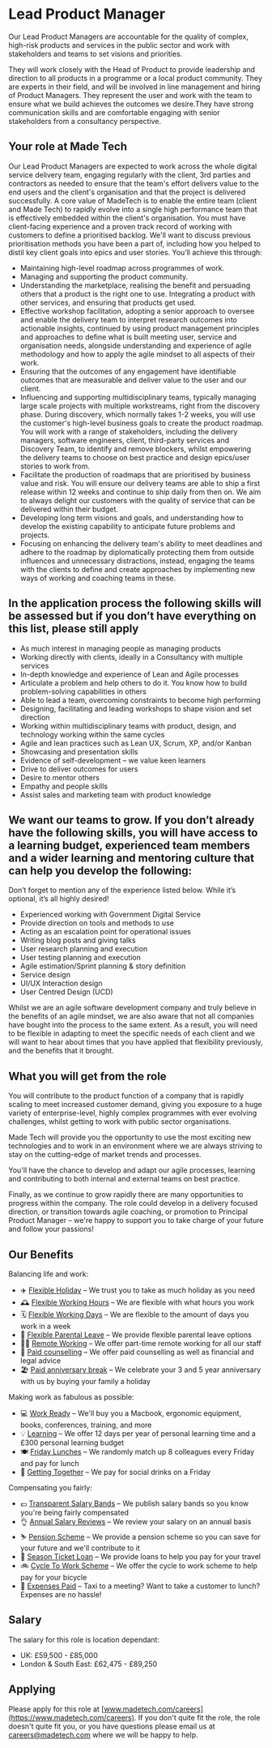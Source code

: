# Lead Product Manager

Our Lead Product Managers are accountable for the quality of complex, high-risk products and services in the public sector and work with stakeholders and teams to set visions and priorities. 

They will work closely with the Head of Product to provide leadership and direction to all products in a programme or a local product community. They are experts in their field, and will be involved in line management and hiring of Product Managers. They represent the user and work with the team to ensure what we build achieves the outcomes we desire.They have strong communication skills and are comfortable engaging with senior stakeholders from a consultancy perspective.

## Your role at Made Tech

Our Lead Product Managers are expected to work across the whole digital service delivery team, engaging regularly with the client, 3rd parties and contractors as needed to ensure that the team's effort delivers value to the end users and the client's organisation and that the project is delivered successfully. A core value of MadeTech is to enable the entire team (client and Made Tech) to rapidly evolve into a single high performance team that is effectively embedded within the client's organisation. You must have client-facing experience and a proven track record of working with customers to define a prioritised backlog. We'll want to discuss previous prioritisation methods you have been a part of, including how you helped to distil key client goals into epics and user stories. You’ll achieve this through:

- Maintaining high-level roadmap across programmes of work.
- Managing and supporting the product community.
- Understanding the marketplace, realising the benefit and persuading others that a product is the right one to use. Integrating a product with other services, and ensuring that products get used.
- Effective workshop facilitation, adopting a senior approach to oversee and enable the delivery team to interpret research outcomes into actionable insights, continued by using product management principles and approaches to define what is built meeting user, service and organisation needs, alongside understanding and experience of agile methodology and how to apply the agile mindset to all aspects of their work.
- Ensuring that the outcomes of any engagement have identifiable outcomes that are measurable and deliver value to the user and our client.
- Influencing and supporting multidisciplinary teams, typically managing large scale projects with multiple workstreams, right from the discovery phase. During discovery, which normally takes 1-2 weeks, you will use the customer's high-level business goals to create the product roadmap. You will work with a range of stakeholders, including the delivery managers, software engineers, client, third-party services and Discovery Team, to identify and remove blockers, whilst empowering the delivery teams to choose on best practice and design epics/user stories to work from.
- Facilitate the production of roadmaps that are prioritised by business value and risk. You will ensure our delivery teams are able to ship a first release within 12 weeks and continue to ship daily from then on. We aim to always delight our customers with the quality of service that can be delivered within their budget.
- Developing long term visions and goals, and understanding how to develop the existing capability to anticipate future problems and projects. 
- Focusing on enhancing the delivery team's ability to meet deadlines and adhere to the roadmap by diplomatically protecting them from outside influences and unnecessary distractions, instead, engaging the teams with the clients to define and create approaches by implementing new ways of working and coaching teams in these.


## In the application process the following skills will be assessed but if you don’t have everything on this list, please still apply

- As much interest in managing people as managing products
- Working directly with clients, ideally in a Consultancy with multiple services
- In-depth knowledge and experience of Lean and Agile processes 
- Articulate a problem and help others to do it. You know how to build problem-solving capabilities in others
- Able to lead a team, overcoming constraints to become high performing
- Designing, facilitating and leading workshops to shape vision and set direction
- Working within multidisciplinary teams with product, design, and technology working within the same cycles
- Agile and lean practices such as Lean UX, Scrum, XP, and/or Kanban
- Showcasing and presentation skills
- Evidence of self-development – we value keen learners
- Drive to deliver outcomes for users
- Desire to mentor others
- Empathy and people skills
- Assist sales and marketing team with product knowledge

## We want our teams to grow. If you don’t already have the following skills, you will have access to a learning budget, experienced team members and a wider learning and mentoring culture that can help you develop the following:

Don’t forget to mention any of the experience listed below. While it’s optional, it’s all highly desired!

- Experienced working with Government Digital Service
- Provide direction on tools and methods to use
- Acting as an escalation point for operational issues
- Writing blog posts and giving talks
- User research planning and execution
- User testing planning and execution
- Agile estimation/Sprint planning & story definition
- Service design
- UI/UX Interaction design
- User Centred Design (UCD)

Whilst we are an agile software development company and truly believe in the benefits of an agile mindset, we are also aware that not all companies have bought into the process to the same extent. As a result, you will need to be flexible in adapting to meet the specific needs of each client and we will want to hear about times that you have applied that flexibility previously, and the benefits that it brought.

## What you will get from the role

You will contribute to the product function of a company that is rapidly scaling to meet increased customer demand, giving you exposure to a huge variety of enterprise-level, highly complex programmes with ever evolving challenges, whilst getting to work with public sector organisations.

Made Tech will provide you the opportunity to use the most exciting new technologies and to work in an environment where we are always striving to stay on the cutting-edge of market trends and processes.

You'll have the chance to develop and adapt our agile processes, learning and contributing to both internal and external teams on best practice.

Finally, as we continue to grow rapidly there are many opportunities to progress within the company. The role could develop in a delivery focused direction, or transition towards agile coaching, or promotion to Principal Product Manager – we're happy to support you to take charge of your future and follow your passions!

## Our Benefits

Balancing life and work:

* ✈️ [Flexible Holiday](../benefits/flexible_holiday.md) – We trust you to take as much holiday as you need
* 🕰️ [Flexible Working Hours](../benefits/working_hours.md) – We are flexible with what hours you work
* 🗓️ [Flexible Working Days](../benefits/flexible_working.md) – We are flexible to the amount of days you work in a week
* 👶 [Flexible Parental Leave](../guides/welfare/parental_leave.md) – We provide flexible parental leave options
* 👩‍💻 [Remote Working](../benefits/remote_working.md) – We offer part-time remote working for all our staff
* 🤗 [Paid counselling](../guides/welfare/paid_counselling.md) – We offer paid counselling as well as financial and legal advice
* 🏖️ [Paid anniversary break](../benefits/paid_anniversary_break.md) – We celebrate your 3 and 5 year anniversary with us by buying your family a holiday

Making work as fabulous as possible:

* 💻 [Work Ready](../benefits/work_ready.md) – We'll buy you a Macbook, ergonomic equipment, books, conferences, training, and more
* 💡 [Learning](../guides/learning/README.md) – We offer 12 days per year of personal learning time and a £300 personal learning budget
* 🍽️ [Friday Lunches](../benefits/friday_lunch.md) – We randomly match up 8 colleagues every Friday and pay for lunch
* 🏓 [Getting Together](../benefits/getting_together.md) – We pay for social drinks on a Friday

Compensating you fairly:

* 💷 [Transparent Salary Bands](../roles/README.md) – We publish salary bands so you know you're being fairly compensated
* 👌 [Annual Salary Reviews](../guides/compensation/salary_reviews.md) – We review your salary on an annual basis
* ⛷️ [Pension Scheme](../benefits/pension_scheme.md) – We provide a pension scheme so you can save for your future and we'll contribute to it
* 🚄 [Season Ticket Loan](../benefits/season_ticket_loan.md) – We provide loans to help you pay for your travel
* 🚲 [Cycle To Work Scheme](../benefits/cycle_to_work_scheme.md) – We offer the cycle to work scheme to help pay for your bicycle
* 🚕 [Expenses Paid](../guides/compensation/expenses.md) – Taxi to a meeting? Want to take a customer to lunch? Expenses are no hassle!

## Salary

The salary for this role is location dependant:

- UK: £59,500 - £85,000
- London & South East: £62,475 - £89,250

## Applying

Please apply for this role at [www.madetech.com/careers](https://www.madetech.com/careers). If you don't quite fit the role, the role doesn't quite fit you, or you have questions please email us at [careers@madetech.com](mailto:careers@madetech.com) where we will be happy to help.
